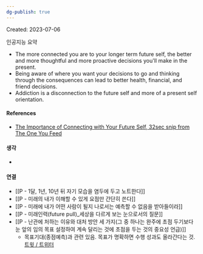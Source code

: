 ```yaml
---
dg-publish: true
---
```

Created: 2023-07-06

인공지능 요약
- The more connected you are to your longer term future self, the better and more thoughtful and more proactive decisions you'll make in the present.
- Being aware of where you want your decisions to go and thinking through the consequences can lead to better health, financial, and friend decisions.
- Addiction is a disconnection to the future self and more of a present self orientation.

#### References
- [The Importance of Connecting with Your Future Self, 32sec snip from The One You Feed](https://share.snipd.com/snip/749b9be1-5ca7-45ad-84ef-337cae39a579)

#### 생각
- 

#### 연결
- [[P - 1달, 1년, 10년 뒤 자기 모습을 염두에 두고 노트한다]]
- [[P - 미래의 내가 이해할 수 있게 요점만 간단히 쓴다]]
- [[P - 미래에 내가 어떤 사람이 될지 나로서는 예측할 수 없음을 받아들이라]]
- [[P - 미래인력(future pull)_세상을 다르게 보는 눈으로서의 질문]]
- [[P - 난관에 처하는 이유와 대처 방안 세 가지(그 중 하나는 완주에 초점 두기보다 눈 앞의 임의 목표 설정하여 계속 달리는 것에 초점을 두는 것의 중요성 언급)]]
    - 목표기대(종점예측)과 관련 있음. 목표가 명확하면 수행 성과도 올라간다는 것.  [트윗 / 트위터](https://twitter.com/reverb0816/status/1676757690046099456)